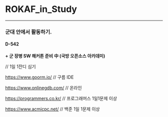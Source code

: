 # ROKAF_in_Study

***

### 군대 안에서 활동하기.

#### D-542

**+ 군 장병 SW 해커톤 준비 中 (국방 오픈소스 아카데미)**



// 1일 1잔디 심기

https://www.goorm.io/         // 구름 IDE

https://www.onlinegdb.com/    // 온라인 

https://programmers.co.kr/    // 프로그래머스 1일1문제 이상

https://www.acmicpc.net/      // 백준 1일 1문제 이상

      

